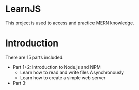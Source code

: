 # LearnJS
This project is used to access and practice MERN knowledge. 

# Introduction
There are 15 parts included: 
- Part 1+2: Introduction to Node.js and NPM
  + Learn how to read and write files  Asynchronously 
  + Learn how to create a simple web server 
- Part 3: 
